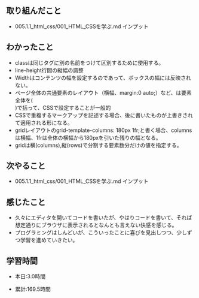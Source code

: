## 取り組んだこと
- 005.1.1_html_css/001_HTML_CSSを学ぶ.md インプット

 
## わかったこと
- classは同じタグに別の名前をつけて区別するために使用する。
- line-height行間の縦幅の調整
- Widthはコンテンツの幅を設定するのであって、ボックスの幅には反映されない。
- ページ全体の共通要素のレイアウト（横幅、margin:0 auto;）など、は要素全体を(<div class= “container”>)で括って、CSSで設定することが一般的
- CSSで重複するマークアップを記述する場合、後に書いたものが上書きされて適用される形になる。
- gridレイアウトのgrid-template-columns: 180px 1fr;と書く場合、columnsは横幅、1frは全体の横幅から180pxを引いた残りの幅となる。
- gridは横(columns),縦(rows)で分割する要素数分だけの値を指定する。

## 次やること
- 005.1.1_html_css/001_HTML_CSSを学ぶ.md インプット

## 感じたこと
- 久々にエディタを開いてコードを書いたが、やはりコードを書いて、それば想定通りにブラウザに表示されるとなんとも言えない快感を感じる。
- プログラミングはしんどいが、こういったことに喜びを見出しつつ、少しずつ学習を進めていきたい。

## 学習時間
- 本日:3.0時間

- 累計:169.5時間
